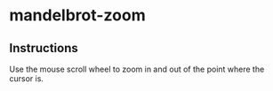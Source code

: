 # mandelbrot-zoom

## Instructions
Use the mouse scroll wheel to zoom in and out of the point where the cursor is.
